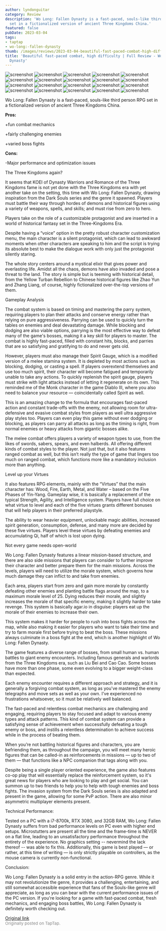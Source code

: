 ```yaml
---
author: lyndonguitar
category: Review
description: 'Wo Long: Fallen Dynasty is a fast-paced, souls-like third person RPG
  set in a fictionalized version of ancient Three Kingdoms China.'
featured: false
pubDate: 2023-03-04
tags:
- taptap
- wo-long:-fallen-dynasty
thumb: /images/reviews/2023-03-04-beautiful-fast-paced-combat-high-difficulty--full-review---wo-long-fallen-dynasty-0.avif
title: 'Beautiful fast-paced combat, high difficulty | Full Review - Wo Long: Fallen
  Dynasty'
---
```


<div class="gallery">
  <img src="/images/reviews/2023-03-04-beautiful-fast-paced-combat-high-difficulty--full-review---wo-long-fallen-dynasty-0.avif" alt="screenshot" />
  <img src="/images/reviews/2023-03-04-beautiful-fast-paced-combat-high-difficulty--full-review---wo-long-fallen-dynasty-1.avif" alt="screenshot" />
  <img src="/images/reviews/2023-03-04-beautiful-fast-paced-combat-high-difficulty--full-review---wo-long-fallen-dynasty-2.avif" alt="screenshot" />
  <img src="/images/reviews/2023-03-04-beautiful-fast-paced-combat-high-difficulty--full-review---wo-long-fallen-dynasty-3.avif" alt="screenshot" />
  <img src="/images/reviews/2023-03-04-beautiful-fast-paced-combat-high-difficulty--full-review---wo-long-fallen-dynasty-4.avif" alt="screenshot" />
  <img src="/images/reviews/2023-03-04-beautiful-fast-paced-combat-high-difficulty--full-review---wo-long-fallen-dynasty-5.avif" alt="screenshot" />
  <img src="/images/reviews/2023-03-04-beautiful-fast-paced-combat-high-difficulty--full-review---wo-long-fallen-dynasty-6.avif" alt="screenshot" />
  <img src="/images/reviews/2023-03-04-beautiful-fast-paced-combat-high-difficulty--full-review---wo-long-fallen-dynasty-7.avif" alt="screenshot" />
  <img src="/images/reviews/2023-03-04-beautiful-fast-paced-combat-high-difficulty--full-review---wo-long-fallen-dynasty-8.avif" alt="screenshot" />
  <img src="/images/reviews/2023-03-04-beautiful-fast-paced-combat-high-difficulty--full-review---wo-long-fallen-dynasty-9.avif" alt="screenshot" />
  <img src="/images/reviews/2023-03-04-beautiful-fast-paced-combat-high-difficulty--full-review---wo-long-fallen-dynasty-10.avif" alt="screenshot" />
  <img src="/images/reviews/2023-03-04-beautiful-fast-paced-combat-high-difficulty--full-review---wo-long-fallen-dynasty-11.avif" alt="screenshot" />
  <img src="/images/reviews/2023-03-04-beautiful-fast-paced-combat-high-difficulty--full-review---wo-long-fallen-dynasty-12.avif" alt="screenshot" />
  <img src="/images/reviews/2023-03-04-beautiful-fast-paced-combat-high-difficulty--full-review---wo-long-fallen-dynasty-13.avif" alt="screenshot" />
  <img src="/images/reviews/2023-03-04-beautiful-fast-paced-combat-high-difficulty--full-review---wo-long-fallen-dynasty-14.avif" alt="screenshot" />
  <img src="/images/reviews/2023-03-04-beautiful-fast-paced-combat-high-difficulty--full-review---wo-long-fallen-dynasty-15.avif" alt="screenshot" />
  <img src="/images/reviews/2023-03-04-beautiful-fast-paced-combat-high-difficulty--full-review---wo-long-fallen-dynasty-16.avif" alt="screenshot" />
  <img src="/images/reviews/2023-03-04-beautiful-fast-paced-combat-high-difficulty--full-review---wo-long-fallen-dynasty-17.avif" alt="screenshot" />
  <img src="/images/reviews/2023-03-04-beautiful-fast-paced-combat-high-difficulty--full-review---wo-long-fallen-dynasty-18.avif" alt="screenshot" />
  <img src="/images/reviews/2023-03-04-beautiful-fast-paced-combat-high-difficulty--full-review---wo-long-fallen-dynasty-19.avif" alt="screenshot" />
</div>

Wo Long: Fallen Dynasty is a fast-paced, souls-like third person RPG set in a fictionalized version of ancient Three Kingdoms China.


**Pros:**


+fun combat mechanics

+fairly challenging enemies

+varied boss fights


**Cons:**


-Major performance and optimization issues

The Three Kingdoms again?

It seems that KOEI of Dynasty Warriors and Romance of the Three Kingdoms fame is not yet done with the Three Kingdoms era with yet another take on the setting, this time with Wo Long: Fallen Dynasty, drawing inspiration from the Dark Souls series and the genre it spawned. Players must battle their way through hordes of demons and historical figures using a variety of weapons, spells, and skills; and must rise from zero to hero.

Players take on the role of a customizable protagonist and are inserted in a world of historical fantasy set in the Three-Kingdoms Era.

Despite having a “voice” option in the pretty robust character customization menu, the main character is a silent protagonist, which can lead to awkward moments when other characters are speaking to him and the script is trying its absolute best to make the dialogue work with only just the protagonist silently staring.

The whole story centers around a mystical elixir that gives power and everlasting life. Amidst all the chaos, demons have also invaded and pose a threat to the land. The story is simple but is teeming with historical detail, from the Yellow Turban Rebellion to Chinese historical figures like Zhao Yun and Zhang Liang, of course, highly fictionalized over-the-top versions of them.

Gameplay Analysis

The combat system is based on timing and mastering the parry system, requiring players to plan their attacks and conserve energy rather than relying on pure aggressiveness. Parrying can be used to quickly turn the tables on enemies and deal devastating damage. While blocking and dodging are also viable options, parrying is the most effective way to defeat many of the game's bosses, making it a key skill for players to master. The combat is highly fast-paced, filled with constant hits, blocks, and parries that are so satisfying and gratifying to do and never gets old.

However, players must also manage their Spirit Gauge, which is a modified version of a melee stamina system. It is depleted by most actions such as blocking, dodging, or casting a spell. If players overextend themselves and use too much spirit, their character will become fatigued and temporarily unable to take any actions. To quickly replenish the spirit gauge, players must strike with light attacks instead of letting it regenerate on its own. This reminded me of the Monk character in the game Diablo III, where you also need to balance your resource — coincidentally called Spirit as well.

This is an amazing change to the formula that encourages fast-paced action and constant trade-offs with the enemy, not allowing room for ultra-defensive and evasive combat styles from players as well ultra aggressive play styles too. Players can even play this game without ever dodging or blocking, as players can parry all attacks as long as the timing is right, from normal enemies or heavy attacks from gigantic bosses alike.

The melee combat offers players a variety of weapon types to use, from the likes of swords, sabers, spears, and even halberds. All offering different kinds of combat styles to the player. Not just that, but it also features ranged combat as well, but this isn’t really the type of game that lingers too much on ranged combat, which functions more like a mandatory inclusion more than anything.

Level up your Virtues

It also features RPG elements, mainly with the “Virtues” that the main character has: Wood, Fire, Earth, Metal, and Water – based on the Five Phases of Yin-Yang. Gameplay wise, it is basically a replacement of the typical Strength, Agility, and Intelligence system. Players have full choice on what virtue to level and each of the five virtues grants different bonuses that will help players in their preferred playstyle.

The ability to wear heavier equipment, unlockable magic abilities, increased spirit generation, consumption, defense, and many more are decided by these five virtues. Players level these virtues by defeating enemies and accumulating Qi, half of which is lost upon dying.

Not every game needs open-world

Wo Long: Fallen Dynasty features a linear mission-based structure, and there are also side missions that players can consider to further improve their character and better prepare them for the main missions. Across the levels, players will need to utilize the morale system, which governs how much damage they can inflict to and take from enemies.

Each area, players start from zero and gain more morale by constantly defeating other enemies and planting battle flags around the map, to a maximum morale level of 25. Dying reduces their morale, and slightly increases the morale of that specific enemy, making it slightly harder to take revenge. This system is basically agar.io in disguise: players eat up the morale of their enemies to increase their own.

This system makes it harder for people to rush into boss fights across the map, while also making it easier for players who want to take their time and try to farm morale first before trying to beat the boss. These missions always culminate in a boss fight at the end, which is another highlight of Wo Long: Fallen Dynasty.

The game features a diverse range of bosses, from small human vs. human battles to giant enemy encounters. Including famous generals and warlords from the Three Kingdoms era, such as Liu Bei and Cao Cao. Some bosses have more than one phase, some even evolving to a bigger weight-class than expected.

Each enemy encounter requires a different approach and strategy, and it is generally a forgiving combat system, as long as you've mastered the enemy telegraphs and move sets as well as your own. I've experienced no frustrations whatsoever, so it must be relatively well balanced.

The fast-paced and relentless combat mechanics are challenging and engaging, requiring players to stay focused and adapt to various enemy types and attack patterns. This kind of combat system can provide a satisfying sense of achievement when successfully defeating a tough enemy or boss, and instills a relentless determination to achieve success while in the process of beating them.

When you’re not battling historical figures and characters, you are befriending them, as throughout the campaign, you will meet many heroic figures that can be called-in as reinforcements in missions — up to two of them — that functions like a NPC companion that tags along with you.

Despite being a single player oriented experience, the game also features co-op play that will essentially replace the reinforcement system, so it's great news for players who are looking to play and get social. You can summon up to two friends to help you to help with tough enemies and boss fights. The invasion system from the Dark Souls series is also adapted and present in the game, allowing for some PvP action. There are also minor asymmetric multiplayer elements present.

Technical Performance:

Tested on a PC with a i7-8700k, RTX 3080, and 32GB RAM, Wo Long: Fallen Dynasty suffers from bad performance levels on PC even with higher end setups. Microstutters are present all the time and the frame-time is NEVER on a flat line, leading to an unsatisfactory performance throughout the entirety of the experience. No graphics setting -- nevermind the lack thereof -- was able to fix this. Additionally, this game is best played — or rather, at this time of writing — is only strictly playable on controllers, as the mouse camera is currently non-functional.

Conclusion:

Wo Long: Fallen Dynasty is a solid entry in the action-RPG genre. While it may not revolutionize the genre, it provides a challenging, entertaining, and still somewhat accessible experience that fans of the Souls-like genre will appreciate, as long as you can bear with the current performance issues of the PC version. If you're looking for a game with fast-paced combat, fresh mechanics, and engaging boss battles, Wo Long: Fallen Dynasty is definitely worth checking out.

[Original link](https://www.taptap.io/post/4699145)<br><span style="font-size: 0.95em; color: #888;">Originally posted on TapTap.</span>